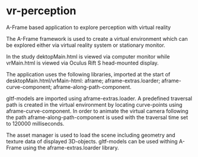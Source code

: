 # vr-perception
A-Frame based application to explore perception with virtual reality

The A-Frame framework is used to create a virtual environment which can be explored either via virtual reality system or stationary monitor.

In the study dektopMain.html is viewed via computer monitor while vrMain.html is viewed via Oculus Rift S head-mounted display.



The application uses the following libraries, imported at the start of desktopMain.html/vrMain-html: aframe; aframe-extras.loarder; aframe-curve-component; aframe-along-path-component.

gltf-models are imported using aframe-extras.loader. A predefined traversal path is created in the virtual environment by locating curve-points using aframe-curve-component. In order to animate the virtual camera following the path aframe-along-path-component is used with the traversal time set to 120000 milliseconds.

The asset manager is used to load the scene including geometry and texture data of displayed 3D-objects. gltf-models can be used withing A-Frame using the aframe-extras.loarder library. 
